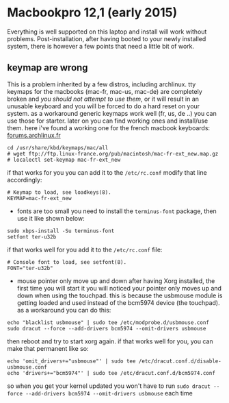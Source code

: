 # Macbookpro 12,1 (early 2015)

Everything is well supported on this laptop and install will work without problems. Post-installation, after having booted to your newly installed system, there is however a few points that need a little bit of work.

## keymap are wrong
This is a problem inherited by a few distros, including archlinux.
tty keymaps for the macbooks (mac-fr, mac-us, mac-de) are completely broken and *you should not attempt to use them*, or it will result in an unusable keyboard and you will be forced to do a hard reset on your system. as a workaround generic keymaps
work well (fr, us, de ..) you can use those for starter. later on you can find working ones and install/use them. here i've found a working one for the french macbook keyboards: [forums.archlinux.fr](https://forums.archlinux.fr/viewtopic.php?t=8679)

```
cd /usr/share/kbd/keymaps/mac/all
# wget ftp://ftp.linux-france.org/pub/macintosh/mac-fr-ext_new.map.gz
# localectl set-keymap mac-fr-ext_new
```
if that works for you you can add it to the `/etc/rc.conf` modify that line accordingly:
```
# Keymap to load, see loadkeys(8).
KEYMAP=mac-fr-ext_new
```

- fonts are too small
you need to install the `terminus-font` package, then use it like shown below:
```
sudo xbps-install -Su terminus-font
setfont ter-u32b
```
if that works well for you add it to the `/etc/rc.conf` file:
```
# Console font to load, see setfont(8).
FONT="ter-u32b"

```
- mouse pointer only move up and down
after having Xorg installed, the first time you will start it you will noticed your pointer only moves up and down when using the touchpad. this is because the usbmouse module is getting loaded and used instead of the bcm5974 device (the touchpad). as a workaround you can do this:

```
echo "blacklist usbmouse" | sudo tee /etc/modprobe.d/usbmouse.conf
sudo dracut --force --add-drivers bcm5974 --omit-drivers usbmouse
```

then reboot and try to start xorg again. if that works well for you, you can make that permanent like so:

```
echo 'omit_drivers+="usbmouse"' | sudo tee /etc/dracut.conf.d/disable-usbmouse.conf
echo 'drivers+="bcm5974"' | sudo tee /etc/dracut.conf.d/bcm5974.conf
```

so when you get your kernel updated you won't have to run `sudo dracut --force --add-drivers bcm5974 --omit-drivers usbmouse` each time
